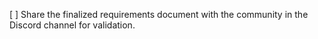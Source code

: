[ ] Share the finalized requirements document with the community in the Discord channel for validation.